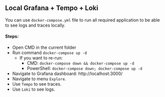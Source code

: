 ## Local Grafana + Tempo + Loki

You can use `docker-compose.yml` file to run all required application to be able to see logs and traces locally.

#### Steps:
* Open CMD in the current folder
* Run command `docker-compose up -d`
    * If you want to re-run: 
        * CMD: `docker-compose down && docker-compose up -d`
        * PowerShell: `docker-compose down; docker-compose up -d`
* Navigate to Grafana dashboard: http://localhost:3000/
* Navigate to menu `Explore`.
* Use `Tempo` to see traces.
* Use `Loki` to see logs.
